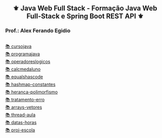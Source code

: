 <h2 align="center">⚜️ Java Web Full Stack - Formação Java Web Full-Stack e Spring Boot REST API ⚜️</h2>
<h3>Prof.: Alex Ferando Egidio</h3>

##

[📚 cursojava ](../JavaWebFullStack/cursojava/)<br>
[📚 programajava ](../JavaWebFullStack/programajava/)<br>
[📚 operadoreslogicos ](../JavaWebFullStack/operadoreslogicos/)<br>
[📚 calcmedaluno ](../JavaWebFullStack/calcmedaluno/)<br>
[📚 equalshascode ](../JavaWebFullStack/equalshascode/)<br>
[📚 hashmap-constantes ](../JavaWebFullStack/hashmap-constantes/)<br>
[📚 heranca-polimorfismo ](../JavaWebFullStack/heranca-polimorfismo/)<br>
[📚 tratamento-erro ](../JavaWebFullStack/tratamento-erro/)<br>
[📚 arrays-vetores ](../JavaWebFullStack/arrays-vetores/)<br>
[📚 thread-aula ](../JavaWebFullStack/thread-aula/)<br>
[📚 datas-horas ](../JavaWebFullStack/datas-horas/)<br>
[📚 proj-escola ](../JavaWebFullStack/proj-escola/)<br>
